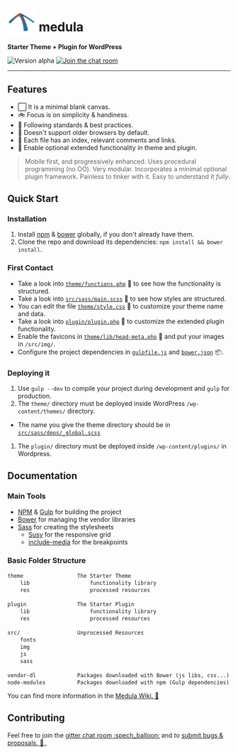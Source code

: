 # <img src="https://raw.githubusercontent.com/andamira/medula/master/src/img/favicon-big.png" height="64" valign="bottom"> medula

**Starter Theme + Plugin for WordPress**

![Version alpha](https://img.shields.io/badge/version-alpha-D6A920.svg)
[![Join the chat room](https://img.shields.io/badge/open-chat_room-21759b.svg)](https://gitter.im/andamira/medula)

******

## Features

- :white_large_square: It is a minimal blank canvas.
- :bike: Focus is on simplicity & handiness.
- :book: Following standards & best practices.
- :put_litter_in_its_place: Doesn't support older browsers by default.
- :memo: Each file has an index, relevant comments and links.
- :rocket: Enable optional extended functionality in theme and plugin.

> Mobile first, and progressively enhanced. Uses procedural programming (no OO). Very modular. Incorporates a minimal optional plugin framework. Painless to tinker with it. Easy to understand it _fully_.

## Quick Start

### Installation

1. Install [npm](https://www.npmjs.com/) & [bower](http://bower.io/) globally, if you don't already have them.
1. Clone the repo and download its dependencies: `npm install && bower install`.

### First Contact

* Take a look into [`theme/functions.php`](theme/functions.php) :wrench: to see how the functionality is structured.
* Take a look into [`src/sass/main.scss`](src/sass/main.scss) :art: to see how styles are structured.
*  You can edit the file [`theme/style.css`](theme/style.css) :page_with_curl: to customize your theme name and data.
*  Take a look into [`plugin/plugin.php`](plugin/plugin.php) :nut_and_bolt: to customize the extended plugin functionality.
*  Enable the favicons in [`theme/lib/head-meta.php`](theme/lib/head-tags.php) :mount_fuji: and put your images in `/src/img/`.
*  Configure the project dependencies in [`gulpfile.js`](gulpfile.js) and [`bower.json`](bower.json) :package:.

### Deploying it

1. Use `gulp --dev` to compile your project during development and `gulp` for production.
1. The `theme/` directory must be deployed inside WordPress `/wp-content/themes/` directory.
  * The name you give the theme directory should be in [`src/sass/deps/_global.scss`](src/sass/deps/_global.scss)
1. The `plugin/` directory must be deployed inside `/wp-content/plugins/` in Wordpress.

## Documentation

### Main Tools

- [NPM](https://www.npmjs.com/) & [Gulp](http://gulpjs.com/) for building the project
- [Bower](http://bower.io/) for managing the vendor libraries
- [Sass](http://sass-lang.com/) for creating the stylesheets
  - [Susy](http://susy.oddbird.net/) for the responsive grid
  - [include-media](http://include-media.com/) for the breakpoints

### Basic Folder Structure

```
theme                 The Starter Theme
    lib                   functionality library
    res                   processed resources

plugin                The Starter Plugin
    lib                   functionality library
    res                   processed resources

src/                  Unprocessed Resources
    fonts
    img
    js
    sass

vendor-dl             Packages downloaded with Bower (js libs, css...)
node-modules          Packages downloaded with npm (Gulp dependencies)
```
You can find more information in the [Medula Wiki. :blue_book:](https://github.com/andamira/medula/wiki)

## Contributing

Feel free to join the [gitter chat room :spech_balloon:](https://gitter.im/andamira/medula) and to [submit bugs & proposals. :construction:](https://github.com/andamira/medula/issues)_
